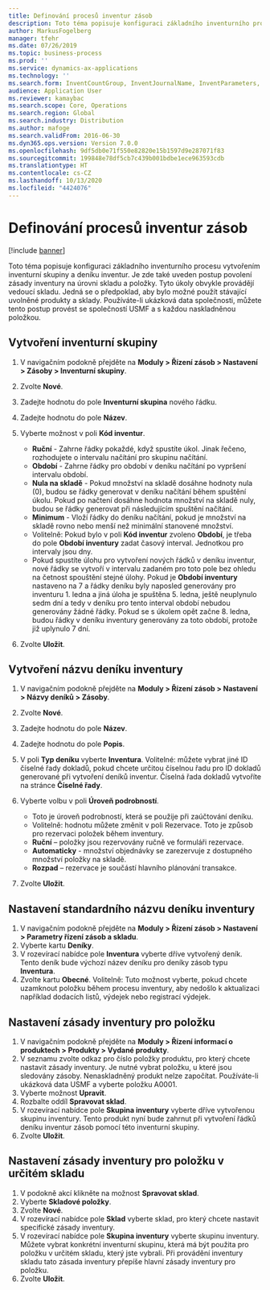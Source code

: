 ```yaml
---
title: Definování procesů inventur zásob
description: Toto téma popisuje konfiguraci základního inventurního procesu vytvořením inventurní skupiny a deníku inventur.
author: MarkusFogelberg
manager: tfehr
ms.date: 07/26/2019
ms.topic: business-process
ms.prod: ''
ms.service: dynamics-ax-applications
ms.technology: ''
ms.search.form: InventCountGroup, InventJournalName, InventParameters, EcoResProductDetailsExtended, InventItemLocation, InventLocationIdLookup
audience: Application User
ms.reviewer: kamaybac
ms.search.scope: Core, Operations
ms.search.region: Global
ms.search.industry: Distribution
ms.author: mafoge
ms.search.validFrom: 2016-06-30
ms.dyn365.ops.version: Version 7.0.0
ms.openlocfilehash: 9df5db0e71f550e82820e15b1597d9e287071f83
ms.sourcegitcommit: 199848e78df5cb7c439b001bdbe1ece963593cdb
ms.translationtype: HT
ms.contentlocale: cs-CZ
ms.lasthandoff: 10/13/2020
ms.locfileid: "4424076"
---
```

# <a name="define-inventory-counting-processes"></a>Definování procesů inventur zásob

[!include [banner](../../includes/banner.md)]

Toto téma popisuje konfiguraci základního inventurního procesu vytvořením inventurní skupiny a deníku inventur. Je zde také uveden postup povolení zásady inventury na úrovni skladu a položky. Tyto úkoly obvykle provádějí vedoucí skladu. Jedná se o předpoklad, aby bylo možné použít stávající uvolněné produkty a sklady. Používáte-li ukázková data společnosti, můžete tento postup provést se společností USMF a s každou naskladněnou položkou.


## <a name="create-a-counting-group"></a>Vytvoření inventurní skupiny
1. V navigačním podokně přejděte na **Moduly > Řízení zásob > Nastavení > Zásoby > Inventurní skupiny**.
2. Zvolte **Nové**.
3. Zadejte hodnotu do pole **Inventurní skupina** nového řádku.
4. Zadejte hodnotu do pole **Název**.
5. Vyberte možnost v poli **Kód inventur**.

    - **Ruční** - Zahrne řádky pokaždé, když spustíte úkol. Jinak řečeno, rozhodujete o intervalu načítání pro skupinu načítání.  
    - **Období** - Zahrne řádky pro období v deníku načítání po vypršení intervalu období.  
    - **Nula na skladě** - Pokud množství na skladě dosáhne hodnoty nula (0), budou se řádky generovat v deníku načítání během spuštění úkolu. Pokud po načtení dosáhne hodnota množství na skladě nuly, budou se řádky generovat při následujícím spuštění načítání.  
    - **Minimum** - Vloží řádky do deníku načítání, pokud je množství na skladě rovno nebo menší než minimální stanovené množství.  
    - Volitelně: Pokud bylo v poli **Kód inventur** zvoleno **Období**, je třeba do pole **Období inventury** zadat časový interval. Jednotkou pro intervaly jsou dny.  
    - Pokud spustíte úlohu pro vytvoření nových řádků v deníku inventur, nové řádky se vytvoří v intervalu zadaném pro toto pole bez ohledu na četnost spouštění stejné úlohy. Pokud je **Období inventury** nastaveno na 7 a řádky deníku byly naposled generovány pro inventuru 1. ledna a jiná úloha je spuštěna 5. ledna, ještě neuplynulo sedm dní a tedy v deníku pro tento interval období nebudou generovány žádné řádky. Pokud se s úkolem opět začne 8. ledna, budou řádky v deníku inventury generovány za toto období, protože již uplynulo 7 dní.  

6. Zvolte **Uložit**.

## <a name="create-a-counting-journal-name"></a>Vytvoření názvu deníku inventury
1. V navigačním podokně přejděte na **Moduly > Řízení zásob > Nastavení > Názvy deníků > Zásoby**.
2. Zvolte **Nové**.
3. Zadejte hodnotu do pole **Název**.
4. Zadejte hodnotu do pole **Popis**.
5. V poli **Typ deníku** vyberte **Inventura**. Volitelné: můžete vybrat jiné ID číselné řady dokladů, pokud chcete určitou číselnou řadu pro ID dokladů generované při vytvoření deníků inventur. Číselná řada dokladů vytvoříte na stránce **Číselné řady**.  
6. Vyberte volbu v poli **Úroveň podrobností**.  

    - Toto je úroveň podrobností, která se použije při zaúčtování deníku.  
    - Volitelně: hodnotu můžete změnit v poli Rezervace. Toto je způsob pro rezervaci položek během inventury.   
    - **Ruční** – položky jsou rezervovány ručně ve formuláři rezervace.  
    - **Automaticky** - množství objednávky se zarezervuje z dostupného množství položky na skladě.   
    - **Rozpad** – rezervace je součástí hlavního plánování transakce.  

7. Zvolte **Uložit**.

## <a name="set-standard-counting-journal-name"></a>Nastavení standardního názvu deníku inventury
1. V navigačním podokně přejděte na **Moduly > Řízení zásob > Nastavení > Parametry řízení zásob a skladu**.
2. Vyberte kartu **Deníky**.
3. V rozevírací nabídce pole **Inventura** vyberte dříve vytvořený deník. Tento deník bude výchozí název deníku pro deníky zásob typu **Inventura**.  
4. Zvolte kartu **Obecné**. Volitelně: Tuto možnost vyberte, pokud chcete uzamknout položku během procesu inventury, aby nedošlo k aktualizaci například dodacích listů, výdejek nebo registrací výdejek.  

## <a name="set-the-counting-policy-for-an-item"></a>Nastavení zásady inventury pro položku
1. V navigačním podokně přejděte na **Moduly > Řízení informací o produktech > Produkty > Vydané produkty**.
2. V seznamu zvolte odkaz pro číslo položky produktu, pro který chcete nastavit zásady inventury. Je nutné vybrat položku, u které jsou sledovány zásoby. Nenaskladněný produkt nelze započítat. Používáte-li ukázková data USMF a vyberte položku A0001.  
3. Vyberte možnost **Upravit**.
4. Rozbalte oddíl **Spravovat sklad**.
5. V rozevírací nabídce pole **Skupina inventury** vyberte dříve vytvořenou skupinu inventury. Tento produkt nyní bude zahrnut při vytvoření řádků deníku inventur zásob pomocí této inventurní skupiny.  
6. Zvolte **Uložit**.

## <a name="set-the-counting-policy-for-an-item-in-a-specific-warehouse"></a>Nastavení zásady inventury pro položku v určitém skladu
1. V podokně akcí klikněte na možnost **Spravovat sklad**.
2. Vyberte **Skladové položky**.
3. Zvolte **Nové**.
4. V rozevírací nabídce pole **Sklad** vyberte sklad, pro který chcete nastavit specifické zásady inventury.
5. V rozevírací nabídce pole **Skupina inventury** vyberte skupinu inventury. Můžete vybrat konkrétní inventurní skupinu, která má být použita pro položku v určitém skladu, který jste vybrali. Při provádění inventury skladu tato zásada inventury přepíše hlavní zásady inventury pro položku.  
6. Zvolte **Uložit**.

